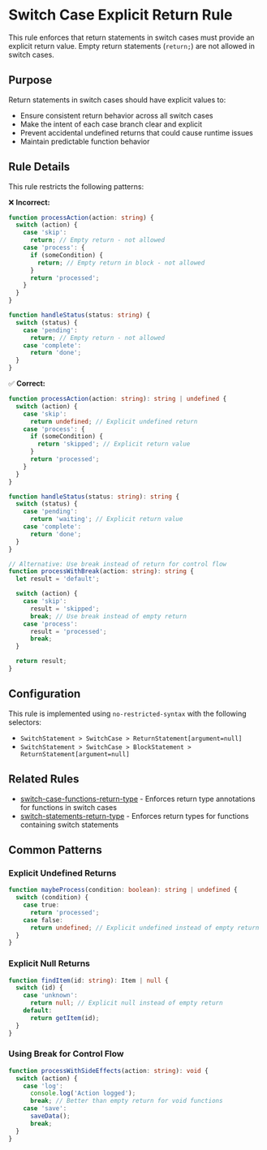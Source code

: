 # Switch Case Explicit Return Rule

This rule enforces that return statements in switch cases must provide an explicit return value. Empty return statements (`return;`) are not allowed in switch cases.

## Purpose

Return statements in switch cases should have explicit values to:
- Ensure consistent return behavior across all switch cases
- Make the intent of each case branch clear and explicit
- Prevent accidental undefined returns that could cause runtime issues
- Maintain predictable function behavior

## Rule Details

This rule restricts the following patterns:

❌ **Incorrect:**
```typescript
function processAction(action: string) {
  switch (action) {
    case 'skip':
      return; // Empty return - not allowed
    case 'process': {
      if (someCondition) {
        return; // Empty return in block - not allowed
      }
      return 'processed';
    }
  }
}

function handleStatus(status: string) {
  switch (status) {
    case 'pending':
      return; // Empty return - not allowed
    case 'complete':
      return 'done';
  }
}
```

✅ **Correct:**
```typescript
function processAction(action: string): string | undefined {
  switch (action) {
    case 'skip':
      return undefined; // Explicit undefined return
    case 'process': {
      if (someCondition) {
        return 'skipped'; // Explicit return value
      }
      return 'processed';
    }
  }
}

function handleStatus(status: string): string {
  switch (status) {
    case 'pending':
      return 'waiting'; // Explicit return value
    case 'complete':
      return 'done';
  }
}

// Alternative: Use break instead of return for control flow
function processWithBreak(action: string): string {
  let result = 'default';

  switch (action) {
    case 'skip':
      result = 'skipped';
      break; // Use break instead of empty return
    case 'process':
      result = 'processed';
      break;
  }

  return result;
}
```

## Configuration

This rule is implemented using `no-restricted-syntax` with the following selectors:

- `SwitchStatement > SwitchCase > ReturnStatement[argument=null]`
- `SwitchStatement > SwitchCase > BlockStatement > ReturnStatement[argument=null]`

## Related Rules

- [switch-case-functions-return-type](../switch-case-functions-return-type/README.md) - Enforces return type annotations for functions in switch cases
- [switch-statements-return-type](../switch-statements-return-type/README.md) - Enforces return types for functions containing switch statements

## Common Patterns

### Explicit Undefined Returns
```typescript
function maybeProcess(condition: boolean): string | undefined {
  switch (condition) {
    case true:
      return 'processed';
    case false:
      return undefined; // Explicit undefined instead of empty return
  }
}
```

### Explicit Null Returns
```typescript
function findItem(id: string): Item | null {
  switch (id) {
    case 'unknown':
      return null; // Explicit null instead of empty return
    default:
      return getItem(id);
  }
}
```

### Using Break for Control Flow
```typescript
function processWithSideEffects(action: string): void {
  switch (action) {
    case 'log':
      console.log('Action logged');
      break; // Better than empty return for void functions
    case 'save':
      saveData();
      break;
  }
}
```